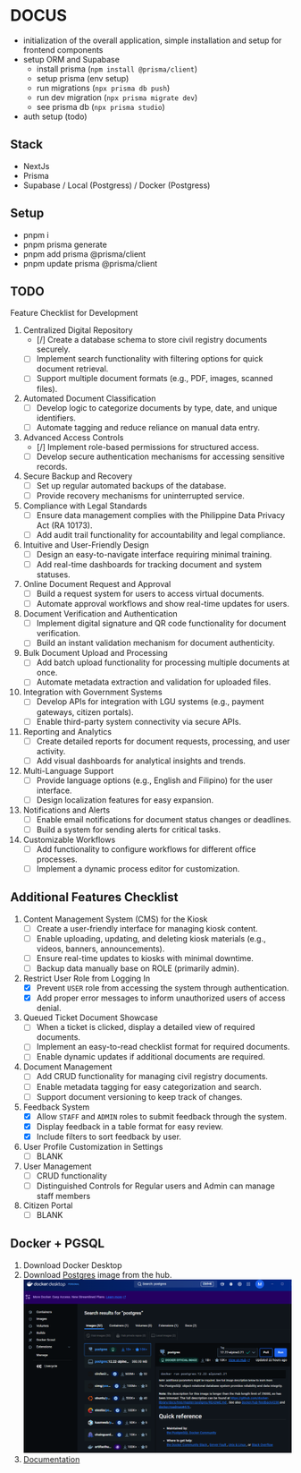 # DOCUS

- initialization of the overall application, simple installation and setup for frontend components
- setup ORM and Supabase
  - install prisma (`npm install @prisma/client`)
  - setup prisma (env setup)
  - run migrations (`npx prisma db push`)
  - run dev migration (`npx prisma migrate dev`)
  - see prisma db (`npx prisma studio`)
- auth setup (todo)

## Stack

- NextJs
- Prisma
- Supabase / Local (Postgress) / Docker (Postgress)

## Setup

- pnpm i
- pnpm prisma generate
- pnpm add prisma @prisma/client
- pnpm update prisma @prisma/client

## TODO

Feature Checklist for Development

1. Centralized Digital Repository
   - [/] Create a database schema to store civil registry documents securely.
   - [ ] Implement search functionality with filtering options for quick document retrieval.
   - [ ] Support multiple document formats (e.g., PDF, images, scanned files).

2. Automated Document Classification
   - [ ] Develop logic to categorize documents by type, date, and unique identifiers.
   - [ ] Automate tagging and reduce reliance on manual data entry.

3. Advanced Access Controls
   - [/] Implement role-based permissions for structured access.
   - [ ] Develop secure authentication mechanisms for accessing sensitive records.

4. Secure Backup and Recovery
   - [ ] Set up regular automated backups of the database.
   - [ ] Provide recovery mechanisms for uninterrupted service.

5. Compliance with Legal Standards
   - [ ] Ensure data management complies with the Philippine Data Privacy Act (RA 10173).
   - [ ] Add audit trail functionality for accountability and legal compliance.

6. Intuitive and User-Friendly Design
   - [ ] Design an easy-to-navigate interface requiring minimal training.
   - [ ] Add real-time dashboards for tracking document and system statuses.

7. Online Document Request and Approval
   - [ ] Build a request system for users to access virtual documents.
   - [ ] Automate approval workflows and show real-time updates for users.

8. Document Verification and Authentication
   - [ ] Implement digital signature and QR code functionality for document verification.
   - [ ] Build an instant validation mechanism for document authenticity.

9. Bulk Document Upload and Processing
   - [ ] Add batch upload functionality for processing multiple documents at once.
   - [ ] Automate metadata extraction and validation for uploaded files.

10. Integration with Government Systems
    - [ ] Develop APIs for integration with LGU systems (e.g., payment gateways, citizen portals).
    - [ ] Enable third-party system connectivity via secure APIs.

11. Reporting and Analytics
    - [ ] Create detailed reports for document requests, processing, and user activity.
    - [ ] Add visual dashboards for analytical insights and trends.

12. Multi-Language Support
    - [ ] Provide language options (e.g., English and Filipino) for the user interface.
    - [ ] Design localization features for easy expansion.

13. Notifications and Alerts
    - [ ] Enable email notifications for document status changes or deadlines.
    - [ ] Build a system for sending alerts for critical tasks.

14. Customizable Workflows
    - [ ] Add functionality to configure workflows for different office processes.
    - [ ] Implement a dynamic process editor for customization.

## Additional Features Checklist

1. Content Management System (CMS) for the Kiosk
   - [ ] Create a user-friendly interface for managing kiosk content.
   - [ ] Enable uploading, updating, and deleting kiosk materials (e.g., videos, banners, announcements).
   - [ ] Ensure real-time updates to kiosks with minimal downtime.
   - [ ] Backup data manually base on ROLE (primarily admin).

2. Restrict User Role from Logging In
   - [x] Prevent `USER` role from accessing the system through authentication.
   - [x] Add proper error messages to inform unauthorized users of access denial.

3. Queued Ticket Document Showcase
   - [ ] When a ticket is clicked, display a detailed view of required documents.
   - [ ] Implement an easy-to-read checklist format for required documents.
   - [ ] Enable dynamic updates if additional documents are required.

4. Document Management
   - [ ] Add CRUD functionality for managing civil registry documents.
   - [ ] Enable metadata tagging for easy categorization and search.
   - [ ] Support document versioning to keep track of changes.

5. Feedback System
   - [x] Allow `STAFF` and `ADMIN` roles to submit feedback through the system.
   - [x] Display feedback in a table format for easy review.
   - [x] Include filters to sort feedback by user.

6. User Profile Customization in Settings
   - [ ] BLANK

7. User Management
   - [ ] CRUD functionality
   - [ ] Distinguished Controls for Regular users and Admin can manage staff members

8. Citizen Portal
   - [ ] BLANK

## Docker + PGSQL

1. Download Docker Desktop
2. Download [Postgres](https://hub.docker.com/_/postgres) image from the hub.
![alt text](./public//documentation//pg-dl.png)
3. [Documentation](https://www.docker.com/blog/how-to-use-the-postgres-docker-official-image/)
